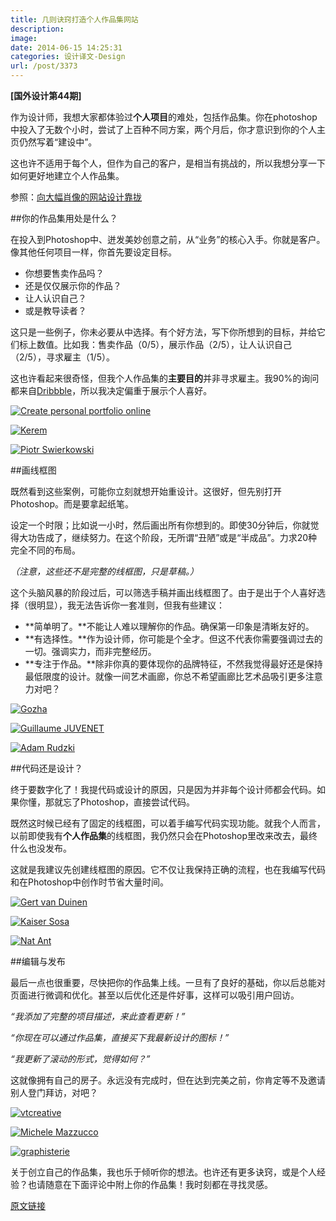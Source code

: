 ```yaml
---
title: 几则诀窍打造个人作品集网站
description: 
image: 
date: 2014-06-15 14:25:31
categories: 设计译文-Design
url: /post/3373
---
```


**[国外设计第44期]**

作为设计师，我想大家都体验过**个人项目**的难处，包括作品集。你在photoshop中投入了无数个小时，尝试了上百种不同方案，两个月后，你才意识到你的个人主页仍然写着“建设中”。

这也许不适用于每个人，但作为自己的客户，是相当有挑战的，所以我想分享一下如何更好地建立个人作品集。

参照：[向大幅肖像的网站设计靠拢](http://designmodo.com/big-faces-web-design/ "向大幅肖像的网站设计靠拢")

##你的作品集用处是什么？

在投入到Photoshop中、迸发美妙创意之前，从“业务”的核心入手。你就是客户。像其他任何项目一样，你首先要设定目标。

* 你想要售卖作品吗？
* 还是仅仅展示你的作品？
* 让人认识自己？
* 或是教导读者？

这只是一些例子，你未必要从中选择。有个好方法，写下你所想到的目标，并给它们标上数值。比如我：售卖作品（0/5），展示作品（2/5），让人认识自己（2/5），寻求雇主（1/5）。

这也许看起来很奇怪，但我个人作品集的**主要目的**并非寻求雇主。我90%的询问都来自[Dribbble](http://designmodo.com/dribbble/)，所以我决定偏重于展示个人喜好。

[![Create personal portfolio online](http://designmodo.com/wp-content/uploads/2014/06/personal_portfolio_inspiration_1.jpg)](http://www.briannathanhartwell.com/)

[![Kerem](http://designmodo.com/wp-content/uploads/2014/06/personal_portfolio_inspiration_2.jpg)](http://kerem.co/)

[![Piotr Swierkowski](http://designmodo.com/wp-content/uploads/2014/06/personal_portfolio_inspiration_3.jpg)](http://piotrswierkowski.com/)

##画线框图

既然看到这些案例，可能你立刻就想开始重设计。这很好，但先别打开Photoshop。而是要拿起纸笔。

设定一个时限；比如说一小时，然后画出所有你想到的。即使30分钟后，你就觉得大功告成了，继续努力。在这个阶段，无所谓“丑陋”或是“半成品”。力求20种完全不同的布局。

_（注意，这些还不是完整的线框图，只是草稿。）_

这个头脑风暴的阶段过后，可以筛选手稿并画出线框图了。由于是出于个人喜好选择（很明显），我无法告诉你一套准则，但我有些建议：

* **简单明了。**不能让人难以理解你的作品。确保第一印象是清晰友好的。
* **有选择性。**作为设计师，你可能是个全才。但这不代表你需要强调过去的一切。强调实力，而非完整经历。
* **专注于作品。**除非你真的要体现你的品牌特征，不然我觉得最好还是保持最低限度的设计。就像一间艺术画廊，你总不希望画廊比艺术品吸引更多注意力对吧？

[![Gozha](http://designmodo.com/wp-content/uploads/2014/06/personal_portfolio_inspiration_4.jpg "Tips for Creating a Great Personal Online Portfolio")](http://www.gozha.net)

[![Guillaume JUVENET](http://designmodo.com/wp-content/uploads/2014/06/personal_portfolio_inspiration_5.jpg "Tips for Creating a Great Personal Online Portfolio")](http://www.guillaumejuvenet.com/)

[![Adam Rudzki](http://designmodo.com/wp-content/uploads/2014/06/personal_portfolio_inspiration_6.jpg "Tips for Creating a Great Personal Online Portfolio")](http://adamrudzki.com)

##代码还是设计？

终于要数字化了！我提代码或设计的原因，只是因为并非每个设计师都会代码。如果你懂，那就忘了Photoshop，直接尝试代码。

既然这时候已经有了固定的线框图，可以着手编写代码实现功能。就我个人而言，以前即使我有**个人作品集**的线框图，我仍然只会在Photoshop里改来改去，最终什么也没发布。

这就是我建议先创建线框图的原因。它不仅让我保持正确的流程，也在我编写代码和在Photoshop中创作时节省大量时间。

[![Gert van Duinen](http://designmodo.com/wp-content/uploads/2014/06/personal_portfolio_inspiration_7.jpg "Tips for Creating a Great Personal Online Portfolio")](http://gertvanduinen.com)

[![Kaiser Sosa](http://designmodo.com/wp-content/uploads/2014/06/personal_portfolio_inspiration_8.jpg "Tips for Creating a Great Personal Online Portfolio")](http://www.kaisersosa.com)

[![Nat Ant](http://designmodo.com/wp-content/uploads/2014/06/personal_portfolio_inspiration_9.jpg "Tips for Creating a Great Personal Online Portfolio")](http://www.nat-ant.de)

##编辑与发布

最后一点也很重要，尽快把你的作品集上线。一旦有了良好的基础，你以后总能对页面进行微调和优化。甚至以后优化还是件好事，这样可以吸引用户回访。

_“我添加了完整的项目描述，来此查看更新！”_

_“你现在可以通过作品集，直接买下我最新设计的图标！”_

_“我更新了滚动的形式，觉得如何？”_

这就像拥有自己的房子。永远没有完成时，但在达到完美之前，你肯定等不及邀请别人登门拜访，对吧？

[![vtcreative](http://designmodo.com/wp-content/uploads/2014/06/personal_portfolio_inspiration_10.jpg "Tips for Creating a Great Personal Online Portfolio")](http://www.vtcreative.fr)

[![Michele Mazzucco](http://designmodo.com/wp-content/uploads/2014/06/personal_portfolio_inspiration_11.jpg "Tips for Creating a Great Personal Online Portfolio")](http://michelemazzucco.it/)

[![graphisterie](http://designmodo.com/wp-content/uploads/2014/06/personal_portfolio_inspiration_12.jpg "Tips for Creating a Great Personal Online Portfolio")](http://www.graphisterie.lu)

关于创立自己的作品集，我也乐于倾听你的想法。也许还有更多诀窍，或是个人经验？也请随意在下面评论中附上你的作品集！我时刻都在寻找灵感。

[原文链接](http://designmodo.com/create-online-portfolio/)